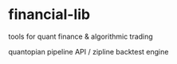 # financial-lib
tools for quant finance &amp; algorithmic trading 


quantopian pipeline API / zipline backtest engine
